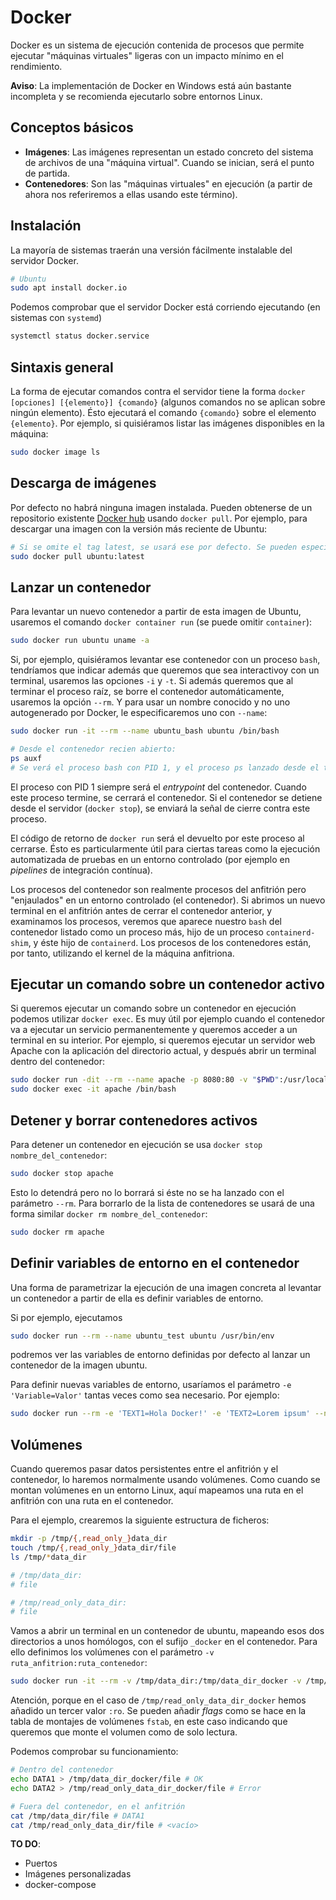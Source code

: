 # Docker

Docker es un sistema de ejecución contenida de procesos que permite ejecutar "máquinas virtuales" ligeras con un impacto mínimo en el rendimiento.

**Aviso**: La implementación de Docker en Windows está aún bastante incompleta y se recomienda ejecutarlo sobre entornos Linux.

## Conceptos básicos

- **Imágenes**: Las imágenes representan un estado concreto del sistema de archivos de una "máquina virtual". Cuando se inician, será el punto de partida.
- **Contenedores**: Son las "máquinas virtuales" en ejecución (a partir de ahora nos referiremos a ellas usando este término).

## Instalación

La mayoría de sistemas traerán una versión fácilmente instalable del servidor Docker.

```bash
# Ubuntu
sudo apt install docker.io
```

Podemos comprobar que el servidor Docker está corriendo ejecutando (en sistemas con `systemd`)

```bash
systemctl status docker.service
```

## Sintaxis general

La forma de ejecutar comandos contra el servidor tiene la forma `docker [opciones] [{elemento}] {comando}` (algunos comandos no se aplican sobre ningún elemento). Ésto ejecutará el comando `{comando}` sobre el elemento `{elemento}`. Por ejemplo, si quisiéramos listar las imágenes disponibles en la máquina:

```bash
sudo docker image ls
```

## Descarga de imágenes

Por defecto no habrá ninguna imagen instalada. Pueden obtenerse de un repositorio existente [Docker hub](https://hub.docker.com/) usando `docker pull`. Por ejemplo, para descargar una imagen con la versión más reciente de Ubuntu:

```bash
# Si se omite el tag latest, se usará ese por defecto. Se pueden especificar imágenes diferentes, como ubuntu:18.04
sudo docker pull ubuntu:latest
```

## Lanzar un contenedor

Para levantar un nuevo contenedor a partir de esta imagen de Ubuntu, usaremos el comando `docker container run` (se puede omitir `container`):

```bash
sudo docker run ubuntu uname -a
```

Si, por ejemplo, quisiéramos levantar ese contenedor con un proceso `bash`, tendríamos que indicar además que queremos que sea interactivoy con un terminal, usaremos las opciones `-i` y `-t`. Si además queremos que al terminar el proceso raíz, se borre el contenedor automáticamente, usaremos la opción `--rm`. Y para usar un nombre conocido y no uno autogenerado por Docker, le especificaremos uno con `--name`:

```bash
sudo docker run -it --rm --name ubuntu_bash ubuntu /bin/bash

# Desde el contenedor recien abierto:
ps auxf
# Se verá el proceso bash con PID 1, y el proceso ps lanzado desde el terminal como hijo de éste.
```

El proceso con PID 1 siempre será el _entrypoint_ del contenedor. Cuando este proceso termine, se cerrará el contenedor. Si el contenedor se detiene desde el servidor (`docker stop`), se enviará la señal de cierre contra este proceso.

El código de retorno de `docker run` será el devuelto por este proceso al cerrarse. Ésto es particularmente útil para ciertas tareas como la ejecución automatizada de pruebas en un entorno controlado (por ejemplo en _pipelines_ de integración contínua).

Los procesos del contenedor son realmente procesos del anfitrión pero "enjaulados" en un entorno controlado (el contenedor). Si abrimos un nuevo terminal en el anfitrión antes de cerrar el contenedor anterior, y examinamos los procesos, veremos que aparece nuestro `bash` del contenedor listado como un proceso más, hijo de un proceso `containerd-shim`, y éste hijo de `containerd`. Los procesos de los contenedores están, por tanto, utilizando el kernel de la máquina anfitriona.

## Ejecutar un comando sobre un contenedor activo

Si queremos ejecutar un comando sobre un contenedor en ejecución podemos utilizar `docker exec`. Es muy útil por ejemplo cuando el contenedor va a ejecutar un servicio permanentemente y queremos acceder a un terminal en su interior. Por ejemplo, si queremos ejecutar un servidor web Apache con la aplicación del directorio actual, y después abrir un terminal dentro del contenedor:

```bash
sudo docker run -dit --rm --name apache -p 8080:80 -v "$PWD":/usr/local/apache2/htdocs/ httpd:2.4
sudo docker exec -it apache /bin/bash
```

## Detener y borrar contenedores activos

Para detener un contenedor en ejecución se usa `docker stop nombre_del_contenedor`:

```bash
sudo docker stop apache
```

Esto lo detendrá pero no lo borrará si éste no se ha lanzado con el parámetro `--rm`. Para borrarlo de la lista de contenedores se usará de una forma similar `docker rm nombre_del_contenedor`:

```bash
sudo docker rm apache
```

## Definir variables de entorno en el contenedor

Una forma de parametrizar la ejecución de una imagen concreta al levantar un contenedor a partir de ella es definir variables de entorno.

Si por ejemplo, ejecutamos

```bash
sudo docker run --rm --name ubuntu_test ubuntu /usr/bin/env
```

podremos ver las variables de entorno definidas por defecto al lanzar un contenedor de la imagen ubuntu.

Para definir nuevas variables de entorno, usaríamos el parámetro `-e 'Variable=Valor'` tantas veces como sea necesario. Por ejemplo:

```bash
sudo docker run --rm -e 'TEXT1=Hola Docker!' -e 'TEXT2=Lorem ipsum' --name ubuntu_test ubuntu /usr/bin/env
```

## Volúmenes

Cuando queremos pasar datos persistentes entre el anfitrión y el contenedor, lo haremos normalmente usando volúmenes. Como cuando se montan volúmenes en un entorno Linux, aquí mapeamos una ruta en el anfitrión con una ruta en el contenedor.

Para el ejemplo, crearemos la siguiente estructura de ficheros:

```bash
mkdir -p /tmp/{,read_only_}data_dir
touch /tmp/{,read_only_}data_dir/file
ls /tmp/*data_dir

# /tmp/data_dir:
# file

# /tmp/read_only_data_dir:
# file
```

Vamos a abrir un terminal en un contenedor de ubuntu, mapeando esos dos directorios a unos homólogos, con el sufijo `_docker` en el contenedor. Para ello definimos los volúmenes con el parámetro `-v ruta_anfitrion:ruta_contenedor`:

```bash
sudo docker run -it --rm -v /tmp/data_dir:/tmp/data_dir_docker -v /tmp/read_only_data_dir:/tmp/read_only_data_dir_docker:ro --name ubuntu_bash ubuntu /bin/bash
```

Atención, porque en el caso de `/tmp/read_only_data_dir_docker` hemos añadido un tercer valor `:ro`. Se pueden añadir _flags_ como se hace en la tabla de montajes de volúmenes `fstab`, en este caso indicando que queremos que monte el volumen como de solo lectura.

Podemos comprobar su funcionamiento:

```bash
# Dentro del contenedor
echo DATA1 > /tmp/data_dir_docker/file # OK
echo DATA2 > /tmp/read_only_data_dir_docker/file # Error

# Fuera del contenedor, en el anfitrión
cat /tmp/data_dir/file # DATA1
cat /tmp/read_only_data_dir/file # <vacío>
```

**TO DO**:

- Puertos
- Imágenes personalizadas
- docker-compose
